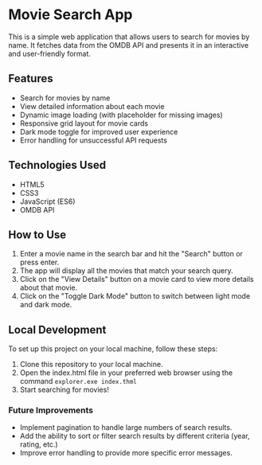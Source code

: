 # Movie Search App
This is a simple web application that allows users to search for movies by name. It fetches data from the OMDB API and presents it in an interactive and user-friendly format.

## Features
- Search for movies by name
- View detailed information about each movie
- Dynamic image loading (with placeholder for missing images)
- Responsive grid layout for movie cards
- Dark mode toggle for improved user experience
- Error handling for unsuccessful API requests
## Technologies Used
- HTML5
- CSS3
- JavaScript (ES6)
- OMDB API
## How to Use
1. Enter a movie name in the search bar and hit the "Search" button or press enter.
2. The app will display all the movies that match your search query.
3. Click on the "View Details" button on a movie card to view more details about that movie.
4. Click on the "Toggle Dark Mode" button to switch between light mode and dark mode.
## Local Development
To set up this project on your local machine, follow these steps:

1. Clone this repository to your local machine.
2. Open the index.html file in your preferred web browser using the command `explorer.exe index.thml`
3. Start searching for movies!
### Future Improvements
- Implement pagination to handle large numbers of search results.
- Add the ability to sort or filter search results by different criteria (year, rating, etc.)
- Improve error handling to provide more specific error messages.
